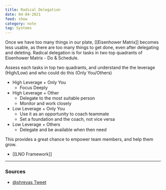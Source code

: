 ```yaml
---
title: Radical Delegation
date: 04-04-2021
feed: show
category: note
tag: Systems
---
```


Once we have too many things in our plate, [[Eisenhower Matrix]] becomes less usable, as there are too many things to get done, even after delegating and deleting. Radical delegation is for tasks in two top quadrants of  Eisenhower Matrix - Do & Schedule. 

Assess each tasks in top two quadrants, and understand the the leverage (High/Low) and who could do this (Only You/Others)

- High Leverage + Only You
	- Focus Deeply
- High Leverage + Other
	- Delegate to the most suitable person
	- Monitor and work closely
- Low Leverage + Only You
	- Use it as an opportunity to coach teammate
	- Set a foundation and the coach, not vice versa
- Low Leverage + Others
	- Delegate and be available when then need

This provides a great chance to empower team members, and help them grow. 
- [[LNO Framework]]

--- 
### Sources
- [@shreyas Tweet](https://twitter.com/shreyas/status/1492345218670104577)